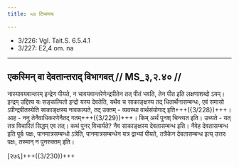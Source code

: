 ```yaml
---
title: ५७ टिप्पणयः

---
```

- 3/226: Vgl. Tait.S. 6.5.4.1
- 3/227: E2,4 om. na

____________________________________________


## एकस्मिन् वा देवतान्तराद् विभागवत् // MS_३,२.४० //

नास्यावयवान्तरम् इन्द्रेण पीयते, न चावयवान्तरेणेन्द्रपीतेन तत् पीतं भवति, तेन पीत इति लक्षणाशब्दो ऽयम्। इन्द्रम् उद्दिश्य यः सङ्कल्पितो इन्द्रो यस्य देवतेति, यथैव च साकाङ्क्षस्य तद् धितार्थेनासम्बन्धः, एवं समासो ऽपीन्द्रपीतस्येति साकाङ्क्षस्य नावकल्पते, तद् उक्तम् - व्यवस्था वार्थसंयोगाद् इति+++({3/228})+++।
आह - ननु तेनैवाधिकरणेनैतद् गतम्+++({3/229})+++। किम् अर्थं पुनश् चिन्त्यत इति। उच्यते - यत् तत्र विचारितं सिद्धम् एव तत्। कथं पुनर् विचार्यते? नैव साकाङ्क्षस्य देवतासम्बन्ध इति। नैवेह देवतासम्बन्ध इति पूर्वः पक्षः, पानमात्रसम्बन्धो ऽत्रेति, पानमात्रसम्बन्धेन यत्र द्वाभ्यां पीयते, तत्रैकेन देवतासम्बन्ध इत्य् उत्तरः पक्षः, तस्मान् न पुनरुक्तम् इति।

[२७६]+++({3/230})+++